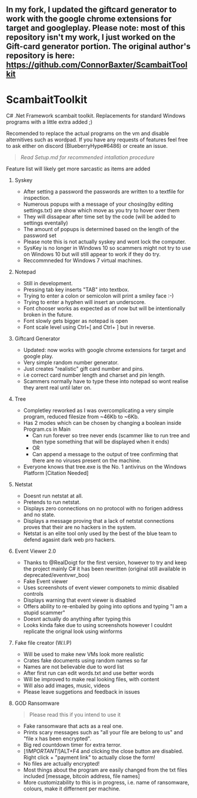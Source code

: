##  In my fork, I updated the giftcard generator to work with the google chrome extensions for target and googleplay.  Please note: most of this repository isn't my work, I just worked on the Gift-card generator portion.  The original author's repository is here: https://github.com/ConnorBaxter/ScambaitToolkit


# ScambaitToolkit
C# .Net Framework scambait toolkit. Replacements for standard Windows programs with a little extra added ;)

Recomended to replace the actual programs on the vm and disable alternitives such as wordpad. If you have any requests of features feel free to ask either on discord (BlueberryHype#6486) or create an issue.

> *Read Setup.md for recommended intallation procedure*

Feature list will likely get more sarcastic as items are added

1. Syskey
   * After setting a password the passwords are written to a textfile for inspection.
   * Numerous popups with a message of your chosing(by editing settings.txt) are show which move as you try to hover over them
   * They will dissapear after time set by the code (will be added to settings eventally)
   * The amount of popups is determined based on the length of the password set
   * Please note this is not actually syskey and wont lock the computer.
   * SysKey is no longer in Windows 10 so scammers might not try to use on Windows 10 but will still appear to work if they do try.
   * Reccommneded for Windows 7 virtual machines.
  
1. Notepad
   * Still in development.
   * Pressing tab key inserts "TAB" into textbox.
   * Trying to enter a colon or semicolon will print a smiley face :-)
   * Trying to enter a hyphen will insert an underscore.
   * Font chooser works as expected as of now but will be intentionally broken in the future.
   * Font slowly gets bigger as notepad is open
   * Font scale level using Ctrl+[ and Ctrl+ ] but in reverse.
   
1. Giftcard Generator
   * Updated: now works with google chrome extensions for target and google play.
   * Very simple random number generator.
   * Just creates "realistic" gift card number and pins.
   * i.e correct card number length and charset and pin length.
   * Scammers normally have to type these into notepad so wont realise they arent real until later on.
   
1. Tree
   * Completley reworked as I was overcomplicating a very simple program, reduced filesize from ~46Kb to ~6Kb.
   * Has 2 modes which can be chosen by changing a boolean inside Program.cs in Main
        * Can run forever so tree never ends (scammer like to run tree and then type something that will be displayed when it ends)
        * OR
        * Can append a message to the output of tree confirming that there are no viruses present on the machine.
   * Everyone knows that tree.exe is the No. 1 antivirus on the Windows Platform [Citation Needed]
   
1. Netstat
   * Doesnt run netstat at all.
   * Pretends to run netstat.
   * Displays zero connections on no protocol with no forigen address and no state.
   * Displays a message proving that a lack of netstat connections proves that their are no hackers in the system.
   * Netstat is an elite tool only used by the best of the blue team to defend agasint dark web pro hackers.

1. Event Viewer 2.0
   * Thanks to @RealDoigt for the first version, however to try and keep the project mainly C# it has been rewritten (original still available in deprecated/eventvwr_boo)
   * Fake Event viewer
   * Uses screenshots of event viewer componets to mimic disabled controls
   * Displays warning that event viewer is disabled 
   * Offers ability to re-enbaled by going into options and typing "I am a stupid scammer"
   * Doesnt actually do anything after typing this
   * Looks kinda fake due to using screenshots however I couldnt replicate the orignal look using winforms

1. Fake file creator (W.I.P)
   * Will be used to make new VMs look more realistic
   * Crates fake documents using random names so far
   * Names are not believable due to word list
   * After first run can edit words.txt and use better words
   * Will be improved to make real looking files, with content
   * Will also add images, music, videos
   * Please leave suggetions and feedback in issues

1. GOD Ransomware
   > Please read this if you intend to use it
   * Fake ransomware that acts as a real one.
   * Prints scary messages such as "all your file are belong to us" and "file x has been encrypted".
   * Big red countdown timer for extra terror.
   * [_!IMPORTANT!_]ALT+F4 and clicking the close button are disabled. Right click + "payment link" to actually close the form!
   * No files are actually encrypted!
   * Most things about the program are easily changed from the txt files included [message, bitcoin address, file names]
   * More customizability to this is in progress, i.e. name of ransomware, colours, make it differnent per machine.
